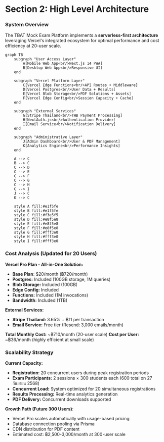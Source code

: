 # Section 2: High Level Architecture

### System Overview

The TBAT Mock Exam Platform implements a **serverless-first architecture** leveraging Vercel's integrated ecosystem for optimal performance and cost efficiency at 20-user scale.

```mermaid
graph TB
    subgraph "User Access Layer"
        A[Mobile Web App<br/>Next.js 14 PWA]
        B[Desktop Web App<br/>Responsive UI]
    end

    subgraph "Vercel Platform Layer"
        C[Vercel Edge Functions<br/>API Routes + Middleware]
        D[Vercel Postgres<br/>User Data + Results]
        E[Vercel Blob Storage<br/>PDF Solutions + Assets]
        F[Vercel Edge Config<br/>Session Capacity + Cache]
    end

    subgraph "External Services"
        G[Stripe Thailand<br/>THB Payment Processing]
        H[NextAuth.js<br/>Authentication Provider]
        I[Email Service<br/>Notification Delivery]
    end

    subgraph "Administrative Layer"
        J[Admin Dashboard<br/>User & PDF Management]
        K[Analytics Engine<br/>Performance Insights]
    end

    A --> C
    B --> C
    C --> D
    C --> E
    C --> F
    C --> G
    C --> H
    C --> I
    J --> C
    K --> C

    style A fill:#e1f5fe
    style B fill:#e1f5fe
    style C fill:#f3e5f5
    style D fill:#e8f5e8
    style E fill:#e8f5e8
    style F fill:#e8f5e8
    style G fill:#fff3e0
    style H fill:#fff3e0
    style I fill:#fff3e0
```

### Cost Analysis (Updated for 20 Users)

**Vercel Pro Plan - All-in-One Solution:**

- **Base Plan:** $20/month (฿720/month)
- **Postgres:** Included (100GB storage, 1M queries)
- **Blob Storage:** Included (100GB)
- **Edge Config:** Included
- **Functions:** Included (1M invocations)
- **Bandwidth:** Included (1TB)

**External Services:**

- **Stripe Thailand:** 3.65% + ฿11 per transaction
- **Email Service:** Free tier (Resend: 3,000 emails/month)

**Total Monthly Cost:** ~฿710/month (20-user scale)
**Cost per User:** ~฿36/month (highly efficient at small scale)

### Scalability Strategy

**Current Capacity:**

- **Registration:** 20 concurrent users during peak registration periods
- **Exam Participants:** 2 sessions × 300 students each (600 total on 27 กันยายน 2568)
- **Concurrent Load:** System optimized for 20 simultaneous registrations
- **Results Processing:** Real-time analytics generation
- **PDF Delivery:** Concurrent downloads supported

**Growth Path (Future 300 Users):**

- Vercel Pro scales automatically with usage-based pricing
- Database connection pooling via Prisma
- CDN distribution for PDF content
- Estimated cost: ฿2,500-3,000/month at 300-user scale

